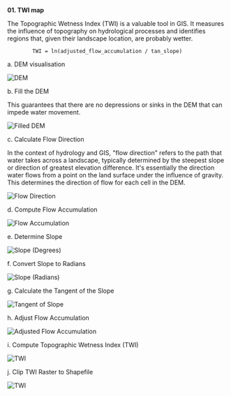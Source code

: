 **01. TWI map**

The Topographic Wetness Index (TWI) is a valuable tool in GIS. It measures the influence of topography on hydrological processes and identifies regions that, given their landscape location, are probably wetter. 
            
            TWI = ln(adjusted_flow_accumulation / tan_slope)

a. DEM visualisation

![DEM](https://github.com/user-attachments/assets/1061200f-0376-4ee2-bb9f-de3b8bc5bcac)

b. Fill the DEM

This guarantees that there are no depressions or sinks in the DEM that can impede water movement.

![Filled DEM](https://github.com/user-attachments/assets/c29481c6-f563-438d-b6fe-bc0e2c1e8cac)

c. Calculate Flow Direction

In the context of hydrology and GIS, "flow direction" refers to the path that water takes across a landscape, typically determined by the steepest slope or direction of greatest elevation difference. It's essentially the direction water flows from a point on the land surface under the influence of gravity. This determines the direction of flow for each cell in the DEM.

![Flow Direction](https://github.com/user-attachments/assets/e192b0d1-53e6-4c0b-bc29-1aef5ad46f9b)

d. Compute Flow Accumulation

![Flow Accumulation](https://github.com/user-attachments/assets/b82b3a4c-283a-46cf-ba5c-eb6178ffe9df)

e. Determine Slope

![Slope (Degrees)](https://github.com/user-attachments/assets/7ad2793c-016d-41cc-ba58-1a9847eda5b2)

f. Convert Slope to Radians


![Slope (Radians)](https://github.com/user-attachments/assets/14a71e50-bf46-41f2-a523-2a5ca8a8519e)

g. Calculate the Tangent of the Slope

![Tangent of Slope](https://github.com/user-attachments/assets/8286e2a1-efa1-4023-bf3b-446455ed02cc)

h. Adjust Flow Accumulation

![Adjusted Flow Accumulation](https://github.com/user-attachments/assets/64104995-a88d-4ed4-912f-d72aa57685b9)

i. Compute Topographic Wetness Index (TWI)

![TWI](https://github.com/user-attachments/assets/4dc0e0b0-dd6a-4707-9b26-662d62c24498)

j. Clip TWI Raster to Shapefile

![TWI](https://github.com/user-attachments/assets/4c0ea690-6a90-4507-834b-4960ab7af3aa)



